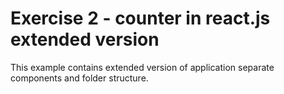 # Exercise 2 - counter in react.js extended version

This example contains extended version of application separate components and folder structure.
